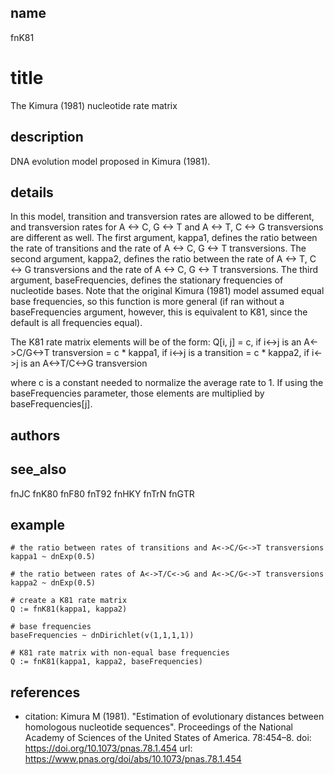 ## name
fnK81

# title
The Kimura (1981) nucleotide rate matrix

## description
DNA evolution model proposed in Kimura (1981).

## details
In this model, transition and transversion rates are allowed to be different, and transversion rates for A <-> C, G <-> T and A <-> T, C <-> G transversions are different as well. The first argument, kappa1, defines the ratio between the rate of transitions and the rate of A <-> C, G <-> T transversions. The second argument, kappa2, defines the ratio between the rate of A <-> T, C <-> G transversions and the rate of A <-> C, G <-> T transversions. The third argument, baseFrequencies, defines the stationary frequencies of nucleotide bases. Note that the original Kimura (1981) model assumed equal base frequencies, so this function is more general (if ran without a baseFrequencies argument, however, this is equivalent to K81, since the default is all frequencies equal). 

The K81 rate matrix elements will be of the form:
Q[i, j] = c, if i<->j is an A<->C/G<->T transversion
		= c * kappa1, if i<->j is a transition
		= c * kappa2, if i<->j is an A<->T/C<->G transversion

where c is a constant needed to normalize the average rate to 1. If using the baseFrequencies parameter, those elements are multiplied by baseFrequencies[j].

## authors
## see_also
fnJC
fnK80
fnF80
fnT92
fnHKY
fnTrN
fnGTR

## example
	# the ratio between rates of transitions and A<->C/G<->T transversions
	kappa1 ~ dnExp(0.5)

	# the ratio between rates of A<->T/C<->G and A<->C/G<->T transversions
	kappa2 ~ dnExp(0.5)

	# create a K81 rate matrix
	Q := fnK81(kappa1, kappa2)

	# base frequencies 
	baseFrequencies ~ dnDirichlet(v(1,1,1,1))

	# K81 rate matrix with non-equal base frequencies
	Q := fnK81(kappa1, kappa2, baseFrequencies)

## references
- citation: Kimura M (1981). "Estimation of evolutionary distances between homologous nucleotide sequences". Proceedings of the National Academy of Sciences of the United States of America. 78:454–8.
  doi: https://doi.org/10.1073/pnas.78.1.454
  url: https://www.pnas.org/doi/abs/10.1073/pnas.78.1.454
